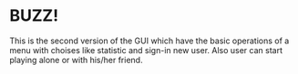 # BUZZ! #
This is the second version of the GUI which have the basic operations of a menu with choises like statistic and sign-in new user. Also user can start playing alone or with his/her friend. 
